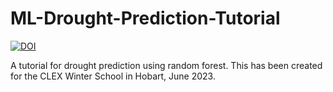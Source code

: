 # ML-Drought-Prediction-Tutorial

[![DOI](https://zenodo.org/badge/647536603.svg)](https://zenodo.org/doi/10.5281/zenodo.10162625)

A tutorial for drought prediction using random forest. This has been created for the CLEX Winter School in Hobart, June 2023.
